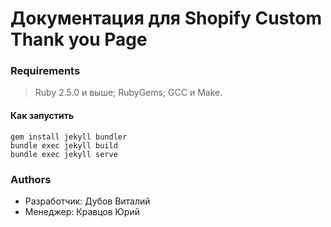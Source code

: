 # Документация для Shopify Custom Thank you Page #

### Requirements ###

> Ruby 2.5.0 и выше;
> RubyGems;
> GCC и Make.

#### Как запустить ####

```
gem install jekyll bundler
bundle exec jekyll build
bundle exec jekyll serve
```

### Authors ###

* Разработчик:  Дубов Виталий
* Менеджер: Кравцов Юрий
